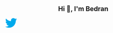 <h2 align="center">Hi 👋, I'm Bedran</h2>

[![Twitter](twitter.png)](https://twitter.com/hussainweb)
